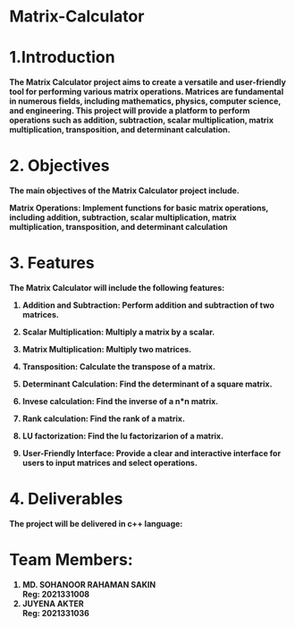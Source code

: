 # Matrix-Calculator

# 1.Introduction
<b>The Matrix Calculator project aims to create a versatile and user-friendly tool for performing various matrix operations. Matrices are fundamental in numerous fields, including mathematics, physics, computer science, and engineering. This project will provide a platform to perform operations such as addition, subtraction, scalar multiplication, matrix multiplication, transposition, and determinant calculation.</b>

# 2. Objectives
<b>The main objectives of the Matrix Calculator project include.

 Matrix Operations: 
Implement functions for basic matrix operations, including addition, subtraction, scalar multiplication, matrix multiplication, transposition, and determinant calculation</b>


# 3. Features
<b>The Matrix Calculator will include the following features:

 1. Addition and Subtraction: 
Perform addition and subtraction of two matrices.

2. Scalar Multiplication: 
Multiply a matrix by a scalar.

3. Matrix Multiplication: 
Multiply two matrices.

4. Transposition: 
Calculate the transpose of a matrix.

5. Determinant Calculation: 
Find the determinant of a square matrix.

6. Invese calculation:
 Find the inverse of a n*n matrix.

7. Rank calculation:
Find the rank of a matrix.

9. LU factorization:
Find the lu factorizarion of a matrix.

10. User-Friendly Interface: 
Provide a clear and interactive interface for users to input matrices and select operations.<b/>


# 4. Deliverables
The project will be delivered in c++ language:






# Team Members:
1. <b>MD. SOHANOOR RAHAMAN SAKIN</b> <br>
   Reg: 2021331008
2. <b>JUYENA AKTER</b> <br>
   Reg: 2021331036
